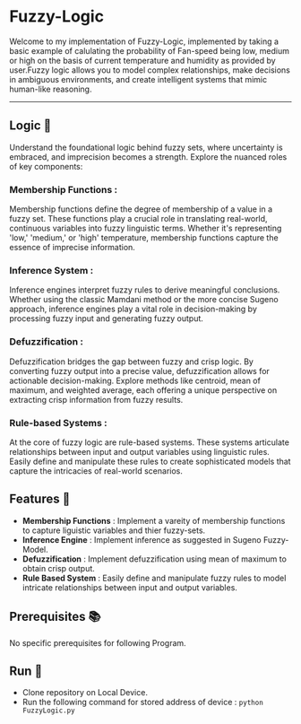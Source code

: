 # Fuzzy-Logic
Welcome to my implementation of Fuzzy-Logic, implemented by taking a basic example of calulating the probability of Fan-speed being low, medium or high on the basis of current temperature and humidity as provided by user.Fuzzy logic allows you to model complex relationships, make decisions in ambiguous environments, and create intelligent systems that mimic human-like reasoning.

- - - -

## Logic 🧠
Understand the foundational logic behind fuzzy sets, where uncertainty is embraced, and imprecision becomes a strength. Explore the nuanced roles of key components:

### Membership Functions :
Membership functions define the degree of membership of a value in a fuzzy set. These functions play a crucial role in translating real-world, continuous variables into fuzzy linguistic terms. Whether it's representing 'low,' 'medium,' or 'high' temperature, membership functions capture the essence of imprecise information.

### Inference System : 
Inference engines interpret fuzzy rules to derive meaningful conclusions. Whether using the classic Mamdani method or the more concise Sugeno approach, inference engines play a vital role in decision-making by processing fuzzy input and generating fuzzy output.

### Defuzzification : 
Defuzzification bridges the gap between fuzzy and crisp logic. By converting fuzzy output into a precise value, defuzzification allows for actionable decision-making. Explore methods like centroid, mean of maximum, and weighted average, each offering a unique perspective on extracting crisp information from fuzzy results.

### Rule-based Systems : 
At the core of fuzzy logic are rule-based systems. These systems articulate relationships between input and output variables using linguistic rules. Easily define and manipulate these rules to create sophisticated models that capture the intricacies of real-world scenarios.

## Features 🔑
* __Membership Functions__ : Implement a vareity of membership functions to capture liguistic variables and thier fuzzy-sets.
* __Inference Engine__ : Implement inference as suggested in Sugeno Fuzzy-Model.
* __Defuzzification__ : Implement defuzzification using mean of maximum to obtain crisp output.
* __Rule Based System__ : Easily define and manipulate fuzzy rules to model intricate relationships between input and output variables.

## Prerequisites 📚
No specific prerequisites for following Program.

## Run 🏃
* Clone repository on Local Device.
* Run the following command for stored address of device : `python FuzzyLogic.py`
